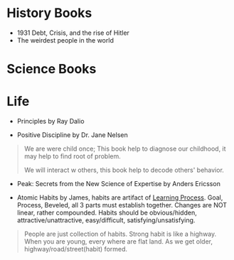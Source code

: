 # History Books
- 1931 Debt, Crisis, and the rise of Hitler
- The weirdest people in the world


# Science Books

# Life
- Principles by Ray Dalio

- Positive Discipline by Dr. Jane Nelsen
> We are were child once; This book help to diagnose our childhood, it may help to find root of problem.
> 
> We will interact w others, this book help to decode others' behavior.
- Peak: Secrets from the New Science of Expertise by Anders Ericsson

- Atomic Habits by James, habits are artifact of [Learning Process](README.md#learning-process). Goal, Process, Beveled, all 3 parts must establish together. Changes are NOT linear, rather compounded. Habits should be obvious/hidden, attractive/unattractive, easy/difficult, satisfying/unsatisfying.
> People are just collection of habits. Strong habit is like a highway. When you are young, every where are flat land. As we get older, highway/road/street(habit) formed.